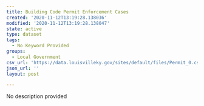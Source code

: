 ```yaml
---
title: Building Code Permit Enforcement Cases
created: '2020-11-12T13:19:28.138036'
modified: '2020-11-12T13:19:28.138047'
state: active
type: dataset
tags:
  - No Keyword Provided
groups:
  - Local Government
csv_url: 'https://data.louisvilleky.gov/sites/default/files/Permit_0.csv'
json_url: ''
layout: post

---
```

No description provided
